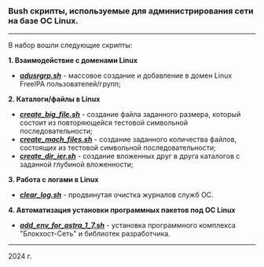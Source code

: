 ### Bush скрипты, используемые для администрирования сети на базе ОС Linux.

---

В набор вошли следующие скрипты:

**1. Взаимодействие с доменами Linux**

- [**_adusrgrp.sh_**](./freeIPA//ad_user_group/README.md) - массовое создание и добавление в домен Linux FreeIPA пользователей/групп;

**2. Каталоги/файлы в Linux**

- [**_create_big_file.sh_**](./file_processing/create_big_file/README.md) - создание файла заданного размера, который состоит из повторяющейся тестовой символьной последовательности;
- [**_create_mach_files.sh_**](./file_processing/create_mach_files/README.md) - создание заданного количества файлов, состоящих из тестовой символьной последовательности;
- [**_create_dir_ier.sh_**](./file_processing/create_dir_ier/README.md) - создание вложенных друг в друга каталогов с заданной глубиной вложенности;

**3. Работа с логами в Linux**

- [**_clear_log.sh_**](./logs_processing/clear_logs/README.md) - продвинутая очистка журналов служб ОС.

**4. Автоматизация установки программных пакетов под ОС Linux**

- [**_add_env_for_astra_1_7.sh_**](./inst_service/add_env_for_astra_1_7/README.md) - установка программного комплекса "Блокхост-Сеть" и библиотек разработчика.

---

2024 г.
